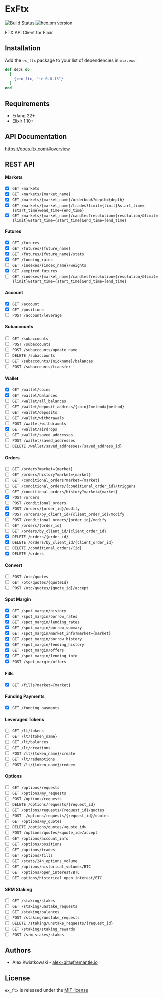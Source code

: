 # ExFtx
[![Build Status](https://github.com/fremantle-capital/ex_ftx/workflows/test/badge.svg?branch=main)](https://github.com/fremantle-capital/ex_ftx/actions?query=workflow%3Atest)
[![hex.pm version](https://img.shields.io/hexpm/v/ex_ftx.svg?style=flat)](https://hex.pm/packages/ex_ftx)

FTX API Client for Elixir

## Installation

Add the `ex_ftx` package to your list of dependencies in `mix.exs`:

```elixir
def deps do
  [
    {:ex_ftx, "~> 0.0.13"}
  ]
end
```

## Requirements

- Erlang 22+
- Elixir 1.10+

## API Documentation

https://docs.ftx.com/#overview

## REST API

#### Markets

- [x] `GET /markets`
- [x] `GET /markets/{market_name}`
- [x] `GET /markets/{market_name}/orderbook?depth={depth}`
- [x] `GET /markets/{market_name}/trades?limit={limit}&start_time={start_time}&end_time={end_time}`
- [x] `GET /markets/{market_name}/candles?resolution={resolution}&limit={limit}&start_time={start_time}&end_time={end_time}`

#### Futures

- [x] `GET /futures`
- [x] `GET /futures/{future_name}`
- [x] `GET /futures/{future_name}/stats`
- [x] `GET /funding_rates`
- [ ] `GET /indexes/{index_name}/weights`
- [x] `GET /expired_futures`
- [ ] `GET /indexes/{market_name}/candles?resolution={resolution}&limit={limit}&start_time={start_time}&end_time={end_time}`

#### Account

- [x] `GET /account`
- [x] `GET /positions`
- [ ] `POST /account/leverage`

#### Subaccounts

- [ ] `GET /subaccounts`
- [ ] `POST /subaccounts`
- [ ] `POST /subaccounts/update_name`
- [ ] `DELETE /subaccounts`
- [ ] `GET /subaccounts/{nickname}/balances`
- [ ] `POST /subaccounts/transfer`

#### Wallet

- [x] `GET /wallet/coins`
- [x] `GET /wallet/balances`
- [ ] `GET /wallet/all_balances`
- [ ] `GET /wallet/deposit_address/{coin}?method={method}`
- [ ] `GET /wallet/deposits`
- [ ] `GET /wallet/withdrawals`
- [ ] `POST /wallet/withdrawals`
- [x] `GET /wallet/airdrops`
- [ ] `GET /wallet/saved_addresses`
- [ ] `POST /wallet/saved_addresses`
- [ ] `DELETE /wallet/saved_addresses/{saved_address_id}`

#### Orders

- [ ] `GET /orders?market={market}`
- [ ] `GET /orders/history?market={market}`
- [ ] `GET /conditional_orders?market={market}`
- [ ] `GET /conditional_orders/{conditional_order_id}/triggers`
- [ ] `GET /conditional_orders/history?market={market}`
- [x] `POST /orders`
- [ ] `POST /conditional_orders`
- [x] `POST /orders/{order_id}/modify`
- [x] `POST /orders/by_client_id/{client_order_id}/modify`
- [ ] `POST /conditional_orders/{order_id}/modify`
- [ ] `GET /orders/{order_id}`
- [ ] `GET /orders/by_client_id/{client_order_id}`
- [x] `DELETE /orders/{order_id}`
- [x] `DELETE /orders/by_client_id/{client_order_id}`
- [ ] `DELETE /conditional_orders/{id}`
- [x] `DELETE /orders`

#### Convert

- [ ] `POST /otc/quotes`
- [ ] `GET /otc/quotes/{quoteId}`
- [ ] `POST /otc/quotes/{quote_id}/accept`

#### Spot Margin

- [x] `GET /spot_margin/history`
- [x] `GET /spot_margin/borrow_rates`
- [x] `GET /spot_margin/lending_rates`
- [x] `GET /spot_margin/borrow_summary`
- [x] `GET /spot_margin/market_info?market={market}`
- [x] `GET /spot_margin/borrow_history`
- [x] `GET /spot_margin/lending_history`
- [x] `GET /spot_margin/offers`
- [x] `GET /spot_margin/lending_info`
- [x] `POST /spot_margin/offers`

#### Fills

- [x] `GET /fills?market={market}`

#### Funding Payments

- [x] `GET /funding_payments`

#### Leveraged Tokens

- [ ] `GET /lt/tokens`
- [ ] `GET /lt/{token_name}`
- [ ] `GET /lt/balances`
- [ ] `GET /lt/creations`
- [ ] `POST /lt/{token_name}/create`
- [ ] `GET /lt/redemptions`
- [ ] `POST /lt/{token_name}/redeem`

#### Options

- [ ] `GET /options/requests`
- [ ] `GET /options/my_requests`
- [ ] `POST /options/requests`
- [ ] `DELETE /options/requests/{request_id}`
- [ ] `GET /options/requests/{request_id}/quotes`
- [ ] `POST  /options/requests/{request_id}/quotes`
- [ ] `GET /options/my_quotes`
- [ ] `DELETE /options/quotes/<quote_id>`
- [ ] `POST /options/quotes/<quote_id>/accept`
- [ ] `GET /options/account_info`
- [ ] `GET /options/positions`
- [ ] `GET /options/trades`
- [ ] `GET /options/fills`
- [ ] `GET /stats/24h_options_volume`
- [ ] `GET /options/historical_volumes/BTC`
- [ ] `GET /options/open_interest/BTC`
- [ ] `GET options/historical_open_interest/BTC`

#### SRM Staking

- [ ] `GET /staking/stakes`
- [ ] `GET /staking/unstake_requests`
- [ ] `GET /staking/balances`
- [ ] `POST /staking/unstake_requests`
- [ ] `DELETE /staking/unstake_requests/{request_id}`
- [ ] `GET /staking/staking_rewards`
- [ ] `POST /srm_stakes/stakes`

## Authors

- Alex Kwiatkowski - alex+git@fremantle.io

## License

`ex_ftx` is released under the [MIT license](./LICENSE)
